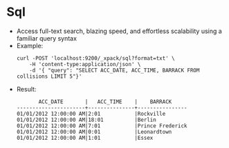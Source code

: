 # Sql

* Access full-text search, blazing speed, and effortless scalability using a familiar query syntax
* Example: 
  ```
  curl -POST 'localhost:9200/_xpack/sql?format=txt' \
      -H 'content-type:application/json' \
      -d '{ "query": "SELECT ACC_DATE, ACC_TIME, BARRACK FROM collisions LIMIT 5"}'

  ```
* Result:
  ```
         ACC_DATE       |   ACC_TIME    |    BARRACK     
  ----------------------+---------------+----------------
  01/01/2012 12:00:00 AM|2:01           |Rockville       
  01/01/2012 12:00:00 AM|18:01          |Berlin          
  01/01/2012 12:00:00 AM|7:01           |Prince Frederick
  01/01/2012 12:00:00 AM|0:01           |Leonardtown     
  01/01/2012 12:00:00 AM|1:01           |Essex
  ```




